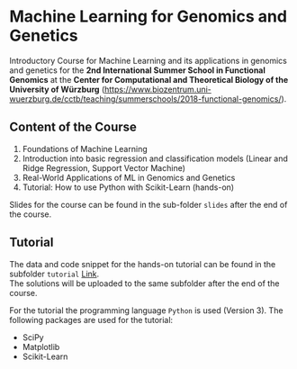 # Machine Learning for Genomics and Genetics

Introductory Course for Machine Learning and its applications in genomics and genetics for the **2nd International Summer School in Functional Genomics** at the **Center for Computational and Theoretical Biology of the University of Würzburg** (https://www.biozentrum.uni-wuerzburg.de/cctb/teaching/summerschools/2018-functional-genomics/).

## Content of the Course

1. Foundations of Machine Learning
2. Introduction into basic regression and classification models (Linear and Ridge Regression, Support Vector Machine)
3. Real-World Applications of ML in Genomics and Genetics
4. Tutorial: How to use Python with Scikit-Learn (hands-on)

Slides for the course can be found in the sub-folder `slides` after the end of the course.

## Tutorial

The data and code snippet for the hands-on tutorial can be found in the subfolder `tutorial` [Link](https://github.com/grimmlab/lecture_ml4genomics/tree/master/tutorial).  
The solutions will be uploaded to the same subfolder after the end of the course.  

For the tutorial the programming language `Python` is used (Version 3). The following packages are used for the tutorial:  
* SciPy
* Matplotlib
* Scikit-Learn
